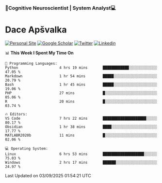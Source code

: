 ### 🧠Cognitive Neuroscientist | System Analyst💻
# Dace Apšvalka

[![Personal Site](https://img.shields.io/badge/website-teal?style=for-the-badge&logo=About.me&logoColor=white)](https://dcdace.net/)
[![Google Scholar](https://img.shields.io/badge/Scholar-yellow?style=for-the-badge&logo=googlescholar&logoColor=ffffff)](https://scholar.google.com/citations?hl=en&user=W8q0HBkAAAAJ&view_op=list_works&sortby=pubdate)
[![Twitter](https://img.shields.io/badge/Twitter-1DA1F2?logo=twitter&logoColor=white&style=for-the-badge)](https://twitter.com/dcdace)
[![Linkedin](https://img.shields.io/badge/linkedin-0077B5?logo=linkedin&logoColor=white&style=for-the-badge)](https://www.linkedin.com/in/dace-apsvalka/)

<!--
[![Dace's wakatime stats](https://github-readme-stats.vercel.app/api/wakatime?username=dcdace&theme=react&layout=compact&custom_title=Coding+past+7+days&v=2)](https://github.com/dcdace/dcdace)


[![github](https://img.shields.io/github/followers/dcdace?logo=github&style=plastic)](https://github.com/dcdace?tab=followers "GitHub followers")
[![wakatime](https://wakatime.com/badge/user/6e7556d3-b1db-4eef-a7e8-9bad735fc27e.svg?style=plastic?v=2)](https://wakatime.com/@6e7556d3-b1db-4eef-a7e8-9bad735fc27e "Total time coded since Feb 28 2022")

[![twitter](https://img.shields.io/twitter/follow/dcdace?label=followers&logo=twitter&color=%23007ec6&style=plastic)](https://twitter.com/dcdace "Twitter followers")

[![Dace's languages](https://github-readme-stats-one-nu-13.vercel.app/api/top-langs/?username=dcdace&langs_count=10&theme=nord&layout=compact)](https://github.com/anuraghazra/github-readme-stats) 
[![Dace's GitHub stats](https://github-readme-stats-one-nu-13.vercel.app/api?username=dcdace&theme=dracula&hide=prs,issues&count_private=true&show_icons=true&hide_rank=true&include_all_commits=true&hide_title=false&custom_title=GitHub+Stats)](https://github.com/anuraghazra/github-readme-stats)
-->

<!--START_SECTION:waka-->
📊 **This Week I Spent My Time On** 

```text
💬 Programming Languages: 
Python                   4 hrs 19 mins       ████████████░░░░░░░░░░░░░   47.05 % 
Markdown                 1 hr 54 mins        █████░░░░░░░░░░░░░░░░░░░░   20.79 % 
Bash                     1 hr 45 mins        █████░░░░░░░░░░░░░░░░░░░░   19.06 % 
PHP                      27 mins             █░░░░░░░░░░░░░░░░░░░░░░░░   05.06 % 
R                        20 mins             █░░░░░░░░░░░░░░░░░░░░░░░░   03.74 % 

🔥 Editors: 
VS Code                  7 hrs 22 mins       ████████████████████░░░░░   80.17 % 
Obsidian                 1 hr 38 mins        ████░░░░░░░░░░░░░░░░░░░░░   17.77 % 
MATLABR2020b             11 mins             █░░░░░░░░░░░░░░░░░░░░░░░░   02.06 % 

💻 Operating System: 
Linux                    6 hrs 53 mins       ███████████████████░░░░░░   75.03 % 
Windows                  2 hrs 17 mins       ██████░░░░░░░░░░░░░░░░░░░   24.97 % 
```


 Last Updated on 03/09/2025 01:54:21 UTC
<!--END_SECTION:waka-->

